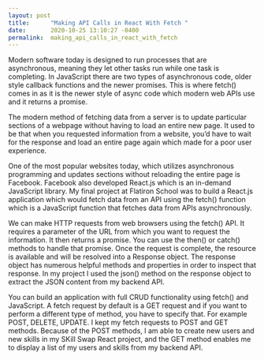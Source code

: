 ```yaml
---
layout: post
title:      "Making API Calls in React With Fetch "
date:       2020-10-25 13:10:27 -0400
permalink:  making_api_calls_in_react_with_fetch
---
```


 

Modern software today is designed to run processes that are asynchronous, meaning they let other tasks run while one task is completing. In JavaScript there are two types of asynchronous code, older style callback functions and the newer promises. This is where fetch() comes in as it is the newer style of async code which modern web APIs use and it returns a promise.  

The modern method of fetching data from a server is  to update particular sections of a webpage without having to load an entire new page. It used to be that when you requested information from a website, you’d have to wait for the response and load an entire page again which made for a poor user experience. 

One of the most popular websites today, which utilizes asynchronous programming and updates sections without reloading the entire page is Facebook. Facebook also developed React.js which is an in-demand JavaScript library. My final project at Flatiron School was to build a React.js application which would fetch data from an API using the fetch() function which is a JavaScript function that fetches data from APIs asynchronously. 

We can make HTTP requests from web browsers using the fetch() API. It requires a parameter of the URL from which you want to request the  information. It then returns a promise. You can use the then() or catch() methods to handle that promise. Once the request is complete, the resource is available and will be resolved into a Response object. The response object has numerous helpful methods and properties in order to inspect that response. In my project I used the json() method on the response object to extract the JSON content from my backend API. 

You can build an application with full CRUD functionality using fetch() and JavaScript. A fetch request by default is a GET request and if you want to perform a different type of method, you have to specify that. For example POST, DELETE, UPDATE. I kept my fetch requests to POST and GET methods. Because of the POST methods, I am able to create new users and new skills in my SKill Swap React project, and the GET method enables me to display a list of my users and skills from my backend API. 

